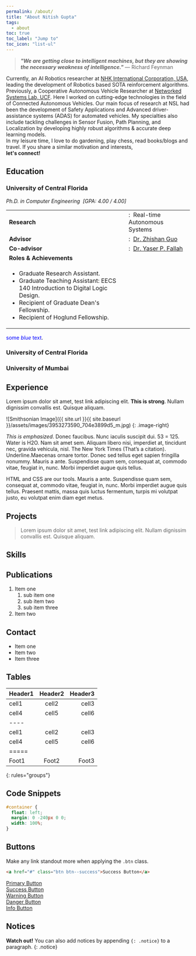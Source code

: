 ```yaml
---
permalink: /about/
title: "About Nitish Gupta"
tags:
  - about
toc: true
toc_label: "Jump to"
toc_icon: "list-ul"
---
```


<!-- About -->
> ***"We are getting close to intelligent machines, but they are showing the necessary weakness of intelligence."*** — Richard Feynman

Currently, an AI Robotics researcher at
<a href="http://www.nhkinternational.com/" target="_blank">NHK International Corporation, USA</a>,
leading the development of Robotics based SOTA reinforcement algorithms.
Previously, a Cooperative Autonomous Vehicle Researcher at
<a href="http://www.eecs.ucf.edu/NSL/" target="_blank">Networked Systems Lab, UCF</a>.
Here I worked on cutting-edge technologies in the field of Connected Autonomous Vehicles.
Our main focus of research at NSL had been the development of Safety Applications and
Advanced driver-assistance systems (ADAS) for automated vehicles. My specialties also
include tackling challenges in Sensor Fusion, Path Planning, and Localization by developing
highly robust algorithms & accurate deep learning models.
<br>In my leisure time, I love to do gardening, play chess, read books/blogs and travel. If you share a
similar
motivation and interests, <br><b>let's connect!</b>


## Education
### University of Central Florida  
*Ph.D. in Computer Engineering &nbsp;[GPA: 4.00 / 4.00]*

<!-- Research &nbsp;: Real-time Autonomous Systems
Advisor &nbsp;: Dr. Zhishan Guo
Co-advisor &nbsp;: Dr. Yaser P. Fallah
Roles & Achievements:
- Graduate Research Assistant
- Graduate Teaching Assistant: EECS 140 Introduction to Digital Logic Design
- Recipient of Graduate Dean's Fellowship
- Recipient of Hoglund Fellowship -->

<table>
    <tr>
        <td><b>Research</b></td>
        <td> :&nbsp; Real-time Autonomous Systems</td>
    </tr>
    <tr>
        <td><b>Advisor</b></td>
        <td>:&nbsp; <a href="https://www.ece.ucf.edu/~zsguo/index.html" target="_blank"> Dr. Zhishan Guo</a></td>
    </tr>
    <tr>
        <td><b>Co-advisor</b></td>
        <td>:&nbsp; <a href="https://www.ece.ucf.edu/person/yaser-p-fallah/" target="_blank"> Dr. Yaser P.
            Fallah</a> </td>
    </tr>
    <tr>
        <td style="border-bottom:0px;"><b>Roles & Achievements</b></td>
        <td></td>
    </tr>
    <tr>
        <td>
            <ul>
                <li>
                Graduate Research Assistant.
                </li>
                <li>
                Graduate Teaching Assistant: EECS 140 Introduction to Digital Logic Design.
                </li>
                <li>
                Recipient of Graduate Dean's Fellowship.
                </li>
                <li>
                Recipient of Hoglund Fellowship.
                </li>
            </ul>
        </td>
    </tr>
    
</table>

            
<span style="color:blue">some *blue* text</span>.

### University of Central Florida

### University of Mumbai


## Experience

Lorem ipsum dolor sit amet, test link adipiscing elit. **This is strong**. Nullam dignissim convallis est. Quisque aliquam.

![Smithsonian Image]({{ site.url }}{{ site.baseurl }}/assets/images/3953273590_704e3899d5_m.jpg)
{: .image-right}

*This is emphasized*. Donec faucibus. Nunc iaculis suscipit dui. 53 = 125. Water is H2O. Nam sit amet sem. Aliquam libero nisi, imperdiet at, tincidunt nec, gravida vehicula, nisl. The New York Times (That’s a citation). Underline.Maecenas ornare tortor. Donec sed tellus eget sapien fringilla nonummy. Mauris a ante. Suspendisse quam sem, consequat at, commodo vitae, feugiat in, nunc. Morbi imperdiet augue quis tellus.

HTML and CSS are our tools. Mauris a ante. Suspendisse quam sem, consequat at, commodo vitae, feugiat in, nunc. Morbi imperdiet augue quis tellus. Praesent mattis, massa quis luctus fermentum, turpis mi volutpat justo, eu volutpat enim diam eget metus.

## Projects

> Lorem ipsum dolor sit amet, test link adipiscing elit. Nullam dignissim convallis est. Quisque aliquam.

## Skills

## Publications

1. Item one
   1. sub item one
   2. sub item two
   3. sub item three
2. Item two

## Contact

* Item one
* Item two
* Item three

## Tables

| Header1 | Header2 | Header3 |
|:--------|:-------:|--------:|
| cell1   | cell2   | cell3   |
| cell4   | cell5   | cell6   |
|----
| cell1   | cell2   | cell3   |
| cell4   | cell5   | cell6   |
|=====
| Foot1   | Foot2   | Foot3
{: rules="groups"}

## Code Snippets

```css
#container {
  float: left;
  margin: 0 -240px 0 0;
  width: 100%;
}
```

## Buttons

Make any link standout more when applying the `.btn` class.

```html
<a href="#" class="btn btn--success">Success Button</a>
```

<div markdown="0"><a href="#" class="btn">Primary Button</a></div>
<div markdown="0"><a href="#" class="btn btn--success">Success Button</a></div>
<div markdown="0"><a href="#" class="btn btn--warning">Warning Button</a></div>
<div markdown="0"><a href="#" class="btn btn--danger">Danger Button</a></div>
<div markdown="0"><a href="#" class="btn btn--info">Info Button</a></div>

## Notices

**Watch out!** You can also add notices by appending `{: .notice}` to a paragraph.
{: .notice}